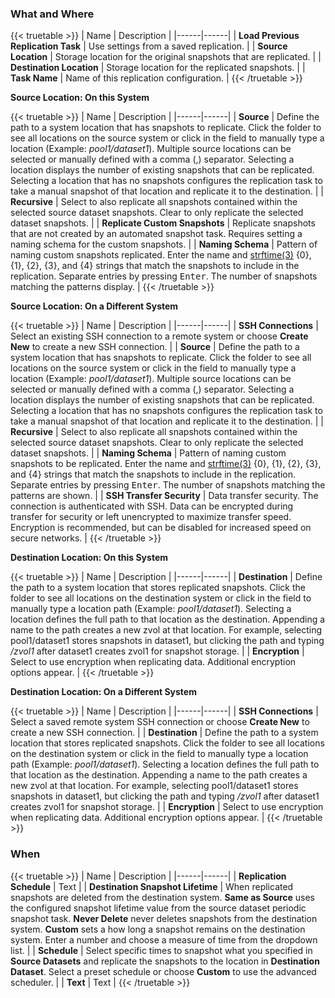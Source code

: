 ### What and Where

{{< truetable >}}
| Name | Description |
|------|------|
| **Load Previous Replication Task** | Use settings from a saved replication. |
| **Source Location** | Storage location for the original snapshots that are replicated. |
| **Destination Location** | Storage location for the replicated snapshots. |
| **Task Name** | Name of this replication configuration. |
{{< /truetable >}}

**Source Location: On this System**

{{< truetable >}}
| Name | Description |
|------|------|
| **Source** | Define the path to a system location that has snapshots to replicate. Click the folder to see all locations on the source system or click in the field to manually type a location (Example: *pool1/dataset1*). Multiple source locations can be selected or manually defined with a comma (,) separator.  Selecting a location displays the number of existing snapshots that can be replicated. Selecting a location that has no snapshots configures the replication task to take a manual snapshot of that location and replicate it to the destination. |
| **Recursive** | Select to also replicate all snapshots contained within the selected source dataset snapshots. Clear to only replicate the selected dataset snapshots. |
| **Replicate Custom Snapshots** | Replicate snapshots that are not created by an automated snapshot task. Requires setting a naming schema for the custom snapshots. |
| **Naming Schema** | Pattern of naming custom snapshots replicated. Enter the name and [strftime(3)](https://www.freebsd.org/cgi/man.cgi?query=strftime) {0}, {1}, {2}, {3}, and {4} strings that match the snapshots to include in the replication. Separate entries by pressing <kbd>Enter</kbd>. The number of snapshots matching the patterns display. |
{{< /truetable >}}

**Source Location: On a Different System**

{{< truetable >}}
| Name | Description |
|------|------|
| **SSH Connections** | Select an existing SSH connection to a remote system or choose **Create New** to create a new SSH connection. |
| **Source** | Define the path to a system location that has snapshots to replicate. Click the folder to see all locations on the source system or click in the field to manually type a location (Example: *pool1/dataset1*). Multiple source locations can be selected or manually defined with a comma (,) separator.  Selecting a location displays the number of existing snapshots that can be replicated. Selecting a location that has no snapshots configures the replication task to take a manual snapshot of that location and replicate it to the destination. |
| **Recursive** | Select to also replicate all snapshots contained within the selected source dataset snapshots. Clear to only replicate the selected dataset snapshots. |
| **Naming Schema** | Pattern of naming custom snapshots to be replicated. Enter the name and [strftime(3)](https://www.freebsd.org/cgi/man.cgi?query=strftime) {0}, {1}, {2}, {3}, and {4} strings that match the snapshots to include in the replication. Separate entries by pressing <kbd>Enter</kbd>. The number of snapshots matching the patterns are shown. |
| **SSH Transfer Security** | Data transfer security. The connection is authenticated with SSH. Data can be encrypted during transfer for security or left unencrypted to maximize transfer speed. Encryption is recommended, but can be disabled for increased speed on secure networks. |
{{< /truetable >}}

**Destination Location: On this System**

{{< truetable >}}
| Name | Description |
|------|------|
| **Destination** | Define the path to a system location that stores replicated snapshots. Click the folder to see all locations on the destination system or click in the field to manually type a location path (Example: *pool1/dataset1*). Selecting a location defines the full path to that location as the destination. Appending a name to the path creates a new zvol at that location. For example, selecting pool1/dataset1 stores snapshots in dataset1, but clicking the path and typing */zvol1* after dataset1 creates zvol1 for snapshot storage. |
| **Encryption** | Select to use encryption when replicating data. Additional encryption options appear. |
{{< /truetable >}}

**Destination Location: On a Different System**

{{< truetable >}}
| Name | Description |
|------|------|
| **SSH Connections** | Select a saved remote system SSH connection or choose **Create New** to create a new SSH connection. |
| **Destination** | Define the path to a system location that stores replicated snapshots. Click the folder to see all locations on the destination system or click in the field to manually type a location path (Example: *pool1/dataset1*). Selecting a location defines the full path to that location as the destination. Appending a name to the path creates a new zvol at that location. For example, selecting pool1/dataset1 stores snapshots in dataset1, but clicking the path and typing */zvol1* after dataset1 creates zvol1 for snapshot storage. |
| **Encryption** | Select to use encryption when replicating data. Additional encryption options appear. |
{{< /truetable >}}

### When

{{< truetable >}}
| Name | Description |
|------|------|
| **Replication Schedule** | Text |
| **Destination Snapshot Lifetime** | When replicated snapshots are deleted from the destination system. **Same as Source** uses the configured snapshot lifetime value from the source dataset periodic snapshot task. **Never Delete** never deletes snapshots from the destination system. **Custom** sets a how long a snapshot remains on the destination system. Enter a number and choose a measure of time from the dropdown list. |
| **Schedule** | Select specific times to snapshot what you specified in **Source Datasets** and replicate the snapshots to the location in **Destination Dataset**. Select a preset schedule or choose **Custom** to use the advanced scheduler. |
| **Text** | Text |
{{< /truetable >}}
